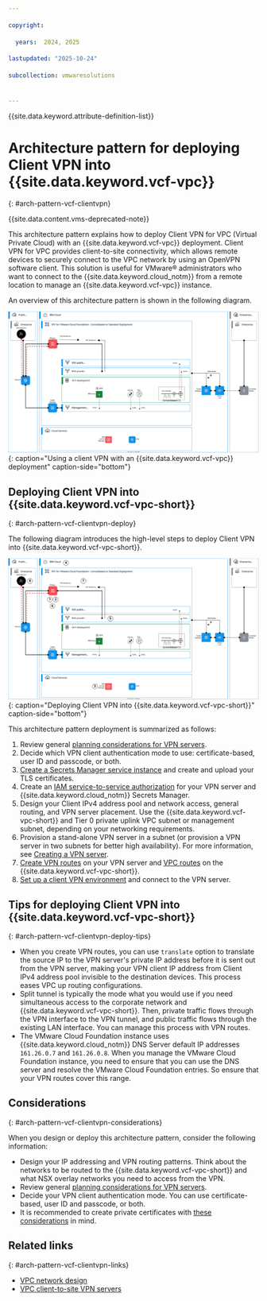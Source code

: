 ```yaml
---

copyright:

  years:  2024, 2025

lastupdated: "2025-10-24"

subcollection: vmwaresolutions


---
```


{{site.data.keyword.attribute-definition-list}}

# Architecture pattern for deploying Client VPN into {{site.data.keyword.vcf-vpc}}
{: #arch-pattern-vcf-clientvpn}

{{site.data.content.vms-deprecated-note}}

This architecture pattern explains how to deploy Client VPN for VPC (Virtual Private Cloud) with an {{site.data.keyword.vcf-vpc}} deployment. Client VPN for VPC provides client-to-site connectivity, which allows remote devices to securely connect to the VPC network by using an OpenVPN software client. This solution is useful for VMware® administrators who want to connect to the {{site.data.keyword.cloud_notm}} from a remote location to manage an {{site.data.keyword.vcf-vpc}} instance.

An overview of this architecture pattern is shown in the following diagram.

![Using a client VPN with an {{site.data.keyword.vcf-vpc}} deployment](../../images/vcf-arch-clientvpn.svg "Using a client VPN with an {{site.data.keyword.vcf-vpc}} deployment."){: caption="Using a client VPN with an {{site.data.keyword.vcf-vpc}} deployment" caption-side="bottom"}

## Deploying Client VPN into {{site.data.keyword.vcf-vpc-short}}
{: #arch-pattern-vcf-clientvpn-deploy}

The following diagram introduces the high-level steps to deploy Client VPN into {{site.data.keyword.vcf-vpc-short}}.

![Deploying Client VPN into {{site.data.keyword.vcf-vpc-short}}](../../images/vcf-arch-clientvpn-steps.svg "Deploying Client VPN into {{site.data.keyword.vcf-vpc-short}}."){: caption="Deploying Client VPN into {{site.data.keyword.vcf-vpc-short}}" caption-side="bottom"}

This architecture pattern deployment is summarized as follows:

1. Review general [planning considerations for VPN servers](/docs/vpc?topic=vpc-client-to-site-vpn-planning). 
2. Decide which VPN client authentication mode to use: certificate-based, user ID and passcode, or both.
3. [Create a Secrets Manager service instance](/docs/secrets-manager?topic=secrets-manager-create-instance) and create and upload your TLS certificates.
4. Create an [IAM service-to-service authorization](/docs/vpc?topic=vpc-client-to-site-authentication#creating-iam-service-to-service) for your VPN server and {{site.data.keyword.cloud_notm}} Secrets Manager.
5. Design your Client IPv4 address pool and network access, general routing, and VPN server placement. Use the {{site.data.keyword.vcf-vpc-short}} and Tier 0 private uplink VPC subnet or management subnet, depending on your networking requirements.
6. Provision a stand-alone VPN server in a subnet (or provision a VPN server in two subnets for better high availability). For more information, see [Creating a VPN server](/docs/vpc?topic=vpc-vpn-create-server).
7. [Create VPN routes](/docs/vpc?topic=vpc-vpn-client-to-site-routes) on your VPN server and [VPC routes](/docs/vpc?topic=vpc-create-vpc-route&interface=ui) on the {{site.data.keyword.vcf-vpc-short}}.
8. [Set up a client VPN environment](/docs/vpc?topic=vpc-vpn-client-environment-setup) and connect to the VPN server.

## Tips for deploying Client VPN into {{site.data.keyword.vcf-vpc-short}}
{: #arch-pattern-vcf-clientvpn-deploy-tips}

* When you create VPN routes, you can use `translate` option to translate the source IP to the VPN server's private IP address before it is sent out from the VPN server, making your VPN client IP address from Client IPv4 address pool invisible to the destination devices. This process eases VPC up routing configurations.
* Split tunnel is typically the mode what you would use if you need simultaneous access to the corporate network and {{site.data.keyword.vcf-vpc-short}}. Then, private traffic flows through the VPN interface to the VPN tunnel, and public traffic flows through the existing LAN interface. You can manage this process with VPN routes.
* The VMware Cloud Foundation instance uses {{site.data.keyword.cloud_notm}} DNS Server default IP addresses `161.26.0.7` and `161.26.0.8`. When you manage the VMware Cloud Foundation instance, you need to ensure that you can use the DNS server and resolve the VMware Cloud Foundation entries. So ensure that your VPN routes cover this range.

## Considerations
{: #arch-pattern-vcf-clientvpn-considerations}

When you design or deploy this architecture pattern, consider the following information:

* Design your IP addressing and VPN routing patterns. Think about the networks to be routed to the {{site.data.keyword.vcf-vpc-short}} and what NSX overlay networks you need to access from the VPN.  
* Review general [planning considerations for VPN servers](/docs/vpc?topic=vpc-client-to-site-vpn-planning).
* Decide your VPN client authentication mode. You can use certificate-based, user ID and passcode, or both.
* It is recommended to create private certificates with [these considerations](/docs/vpc?topic=vpc-client-to-site-authentication#using-private-certificate) in mind.

## Related links
{: #arch-pattern-vcf-clientvpn-links}

* [VPC network design](/docs/vmwaresolutions?topic=vmwaresolutions-vpc-vcf-vpc-deployment)
* [VPC client-to-site VPN servers](/docs/vpc?topic=vpc-vpn-client-to-site-overview&interface=ui)
